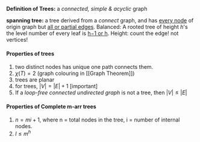 **Definition of Trees:** a *connected, simple & acyclic* graph

**spanning tree:** a tree derived from a *connect* graph, and has <u>every node</u> of origin graph but <u>all or partial edges</u>.
Balanced: A rooted tree of height $h$'s the level number of every leaf is <u>h−1 or h</u>.
Height: count the edge! not vertices!
#### Properties of trees
1. two distinct nodes has unique one path connects them.
3. $χ(T) = 2$ (graph colouring in [[Graph Theorem]])
4. trees are planar
5. for trees, $|V|=|E|+1$ [important]
6. If a *loop-free connected undirected graph* is not a tree, then $| V |≤| E |$

#### Properties of Complete m-arr trees
1. $n = mi+1$, where n = total nodes in the tree, i = number of internal nodes.
2. $l\leq m^h$





